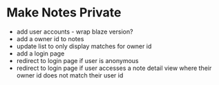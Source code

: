 #  Make Notes Private

- add user accounts - wrap blaze version?
- add a owner id to notes
- update list to only display matches for owner id
- add a login page
- redirect to login page if user is anonymous
- redirect to login page if user accesses a note detail view where their owner id does not match their user id



